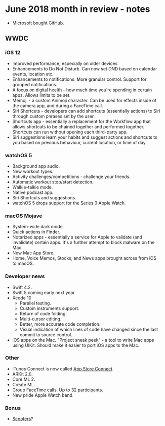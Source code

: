 # June 2018 month in review - notes

* [Microsoft bought GitHub](https://news.microsoft.com/2018/06/04/microsoft-to-acquire-github-for-7-5-billion/).

## WWDC

### iOS 12
* Improved performance, especially on older devices.
* Enhancements to Do Not Disturb. Can now set DND based on calendar events, location etc.
* Enhancements to notifications. More granular control. Support for grouped notifications.
* A focus on digital health - how much time you're spending in certain apps. Allows limits to be set.
* Memoji - a custom Animoji character. Can be used for effects inside of the camera app, and during a FaceTime call.
* Siri Shortcuts - developers can add shortcuts (essentially actions) to Siri through custom phrases set by the user.
* Shortcuts app - essentially a replacement for the Workflow app that allows shortcuts to be chained together and performed together. Shortcuts can run without opening each third-party app.
* Siri suggestions learn your habits and suggest actions and shortcuts to you based on previous behaviour, current location, or time of day.

### watchOS 5
* Background app audio.
* New workout types.
* Activity challenges/competitions - challenge your friends.
* Automatic workout stop/start detection.
* Walkie-talkie mode.
* Native podcast app.
* Siri Shortcuts and suggestions.
* watchOS 5 drops support for the Series 0 Apple Watch.

### macOS Mojave
* System-wide dark mode.
* Quick actions in Finder.
* Notarized apps - essentially a service for Apple to validate (and invalidate) certain apps. It's a further attempt to block malware on the Mac.
* New Mac App Store.
* Home, Voice Memos, Stocks, and News apps brought across from iOS to macOS.

### Developer news
* Swift 4.2.
* Swift 5 coming early next year.
* Xcode 10
  * Parallel testing.
  * Custom instruments support.
  * Return of code folding.
  * Multi-cursor editing.
  * Better, more accurate code completion.
  * Visual indication of which lines of code have changed since the last commit to source control.
* iOS apps on the Mac. "Project sneak peek" - a tool to write Mac apps using UIKit. Should make it easier to port iOS apps to the Mac.

### Other
* iTunes Connect is now called [App Store Connect](https://developer.apple.com/news/?id=06042018).
* ARKit 2.0.
* Core ML 2.
* Create ML.
* Group FaceTime calls. Up to 32 participants.
* New pride Apple Watch band.

### Bonus
* [Scooters](https://itunes.apple.com/us/app/bird-enjoy-the-ride/id1260842311?mt=8)?
